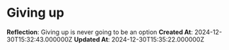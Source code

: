# Giving up

**Reflection**: Giving up is never going to be an option
**Created At**: 2024-12-30T15:32:43.000000Z
**Updated At**: 2024-12-30T15:35:22.000000Z
